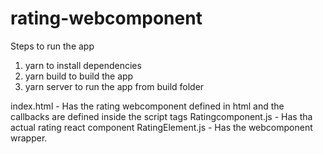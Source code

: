# rating-webcomponent

Steps to run the app

1. yarn to install dependencies
2. yarn build to build the app
3. yarn server to run the app from build folder 


index.html - Has the rating webcomponent defined in html and the callbacks are defined inside the script tags
Ratingcomponent.js - Has tha actual rating react component
RatingElement.js - Has the webcomponent wrapper.
